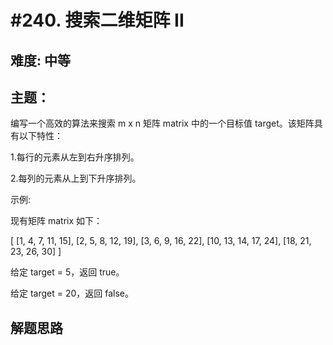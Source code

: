 #240. 搜索二维矩阵 II
=====================

难度: 中等
----------

主题：
------

编写一个高效的算法来搜索 m x n 矩阵 matrix 中的一个目标值 target。该矩阵具有以下特性：

1.每行的元素从左到右升序排列。

2.每列的元素从上到下升序排列。

示例:

现有矩阵 matrix 如下：

[
  [1,   4,  7, 11, 15],
  [2,   5,  8, 12, 19],
  [3,   6,  9, 16, 22],
  [10, 13, 14, 17, 24],
  [18, 21, 23, 26, 30]
]

给定 target = 5，返回 true。

给定 target = 20，返回 false。

解题思路
--------
